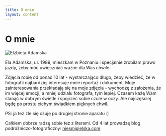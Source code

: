 ```yaml
---
title: O mnie
layout: content
---
```

O mnie
========
![Elżbieta Adamska](http://farm5.staticflickr.com/4226/34841541561_27718c9afe_z.jpg)

Ela Adamska, ur. 1989, mieszkam w Poznaniu i specjalnie zrobiłam prawo jazdy, żeby móc uwieczniać ważne dla Was chwile. 

Zdjęcia robię od ponad 10 lat - wystarczająco długo, żeby wiedzieć, że w fotografii najbardziej interesuje mnie reportaż i dokument. Moje zainteresowania przekładają się na moje zdjęcia - wychodzę z założenia, że im więcej emocji, a mniej udziału fotografa, tym lepiej. Czasem każę Wam stanąć w dobrym świetle i spojrzeć sobie czule w oczy. Ale najczęściej będę po prostu cichym świadkiem pięknych chwil. 

PS: ja też źle się czuję po drugiej stronie aparatu :)


Całkiem dobrze radzę sobie też z literami. 
Od 4 lat prowadzę blog podróżniczo-fotograficzny: [niesmigielska.com](http://www.niesmigielska.com)
